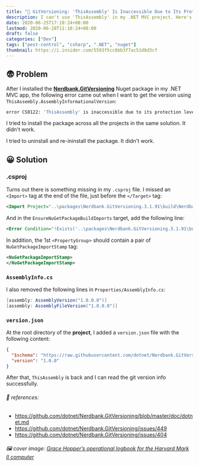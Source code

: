```yaml
---
title: "🐞 GitVersioning: 'ThisAssembly' Is Inaccessible Due to Its Protection Level"
description: I can't use 'ThisAssembly' in my .NET MVC project. Here's why.
date: 2020-06-25T17:10:24+08:00
lastmod: 2020-06-28T11:10:24+08:00
draft: false
categories: ["Dev"]
tags: ["pest-control", "csharp", ".NET", "nuget"]
thumbnail: https://i.insider.com/5593f5cc6bb3f7ac51d8d3cf
---
```


## 😨 Problem

After I installed the **[Nerdbank.GitVersioning](https://www.nuget.org/packages/Nerdbank.GitVersioning)** Nuget package in my .NET MVC app, the following error came out when I want to get the version using `ThisAssembly.AssemblyInformationalVersion`:

```bash
error CS0122: 'ThisAssembly' is inaccessible due to its protection level
```

I tried to install the package across all the projects in the same solution. It didn't work.

I tried to uninstall and re-ininstall the package. It didn't work.

## 😀 Solution

### .csproj

Turns out there is something missing in my `.csproj` file. I missed an `<Import>` tag at the end of the file, just before the `</Target>` tag:

```xml
<Import Project="..\packages\Nerdbank.GitVersioning.3.1.91\build\Nerdbank.GitVersioning.targets" Condition="Exists('..\packages\Nerdbank.GitVersioning.3.1.91\build\Nerdbank.GitVersioning.targets')" />
```

And in the `EnsureNuGetPackageBuildImports` target, add the following line:

```xml
<Error Condition="!Exists('..\packages\Nerdbank.GitVersioning.3.1.91\build\Nerdbank.GitVersioning.targets')" Text="$([System.String]::Format('$(ErrorText)', '..\packages\Nerdbank.GitVersioning.3.1.91\build\Nerdbank.GitVersioning.targets'))" />
```

In addition, the 1st `<PropertyGroup>` should contain a pair of  `NuGetPackageImportStamp` tag:

```xml
<NuGetPackageImportStamp>
</NuGetPackageImportStamp>
```

### `AssemblyInfo.cs`

I also removed the following lines in `Properties/AssemblyInfo.cs`:

```c#
[assembly: AssemblyVersion("1.0.0.0")]
[assembly: AssemblyFileVersion("1.0.0.0")]
```

### `version.json`

At the root directory of the **project**, I added a `version.json` file with the following content:

```json
{
  "$schema": "https://raw.githubusercontent.com/dotnet/Nerdbank.GitVersioning/master/src/NerdBank.GitVersioning/version.schema.json",
  "version": "1.0.0"
}
```

After that, `ThisAssembly` is back and I can read the git version info successfully.



###### 🔗 references:
- https://github.com/dotnet/Nerdbank.GitVersioning/blob/master/doc/dotnet.md
- https://github.com/dotnet/Nerdbank.GitVersioning/issues/449
- https://github.com/dotnet/Nerdbank.GitVersioning/issues/404

###### 🖼 cover image: [Grace Hopper’s operational logbook for the Harvard Mark II computer](https://www.businessinsider.com.au/harvard-mark-i-grace-hopper-bug-2015-7)